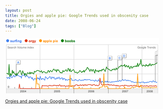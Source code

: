 ```yaml
---
layout: post
title: Orgies and apple pie: Google Trends used in obscenity case
date: 2008-06-24
tags: ["Blog"]
---
```


![](k3Im6rfOqamxs275pSNQs2JW_500.png)  

[Orgies and apple pie: Google Trends used in obscenity case](http://arstechnica.com/news.ars/post/20080624-orgies-and-apple-pie-google-trends-used-in-obscenity-case.html)